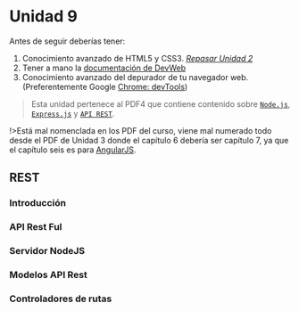 # Unidad 9

Antes de seguir deberías tener:

1. Conocimiento avanzado de HTML5 y CSS3. [_Repasar Unidad 2_](/u/unidad2.md)
1. Tener a mano la [documentación de DevWeb](/)
1. Conocimiento avanzado del depurador de tu navegador web. (Preferentemente Google [Chrome: devTools](/c/#chrome-dev-tools))

>Esta unidad pertenece al PDF4 que contiene contenido sobre [`Node.js`](/u/unidad.8md#nodejs), [`Express.js`](/u/unidad.8md#expressjs) y [`API REST`](/u/unidad.9md#rest). 

!>Está mal nomenclada en los PDF del curso, viene mal numerado todo desde el PDF de Unidad 3 donde el capítulo 6 debería ser capítulo 7, ya que el capítulo seis es para [AngularJS](/u/unidad6.md).

## REST

### Introducción

### API Rest Ful

### Servidor NodeJS

### Modelos API Rest

### Controladores de rutas

